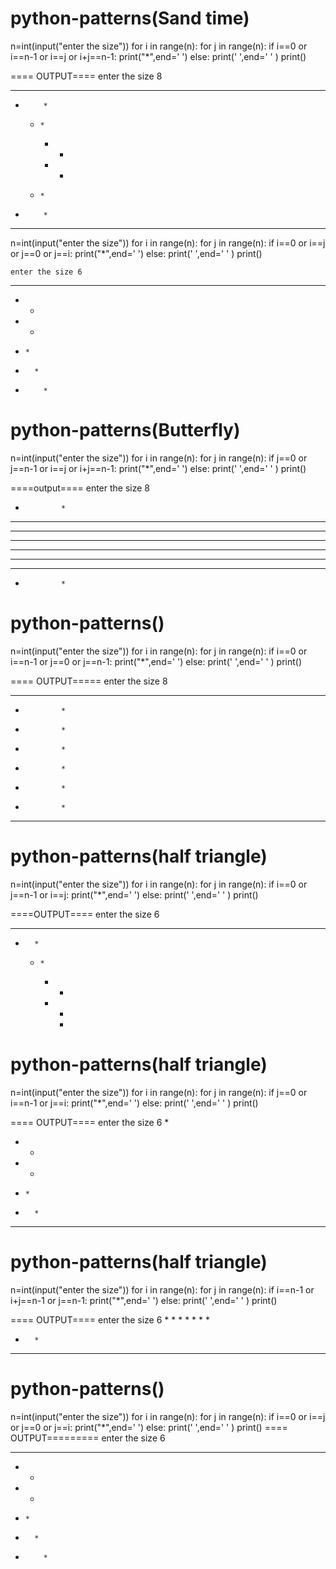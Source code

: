 # python-patterns(Sand time)
n=int(input("enter the size"))
for i in range(n):
    for j in range(n):
        if i==0 or i==n-1 or i==j or i+j==n-1:
            print("*",end=' ')
        else:
            print(' ',end=' ' )
    print()

   ==== OUTPUT====
  enter the size 8
* * * * * * * * 
  *         *   
    *     *     
      * *       
      * *       
    *     *     
  *         *   
* * * * * * * * 




n=int(input("enter the size"))
for i in range(n):
    for j in range(n):
        if i==0 or i==j or j==0 or j==i:
            print("*",end=' ')
        else:
            print(' ',end=' ' )
    print()


    enter the size 6
* * * * * * 
* *         
*   *       
*     *     
*       *   
*         * 



# python-patterns(Butterfly)
n=int(input("enter the size"))
for i in range(n):
    for j in range(n):
        if j==0 or j==n-1 or i==j or i+j==n-1:
            print("*",end=' ')
        else:
            print(' ',end=' ' )
    print()

====output====
enter the size 8
*             * 
* *         * * 
*   *     *   * 
*     * *     * 
*     * *     * 
*   *     *   * 
* *         * * 
*             * 




# python-patterns()
n=int(input("enter the size"))
for i in range(n):
    for j in range(n):
        if i==0 or i==n-1 or j==0 or j==n-1:
            print("*",end=' ')
        else:
            print(' ',end=' ' )
    print()


   ==== OUTPUT=====
   enter the size 8
* * * * * * * * 
*             * 
*             * 
*             * 
*             * 
*             * 
*             * 
* * * * * * * *





# python-patterns(half triangle)    
n=int(input("enter the size"))
for i in range(n):
    for j in range(n):
        if i==0 or j==n-1 or i==j:
            print("*",end=' ')
        else:
            print(' ',end=' ' )
    print()

====OUTPUT====
enter the size 6
* * * * * * 
  *       * 
    *     * 
      *   * 
        * * 
          * 


# python-patterns(half triangle)    
n=int(input("enter the size"))
for i in range(n):
    for j in range(n):
        if j==0 or i==n-1 or j==i:
            print("*",end=' ')
        else:
            print(' ',end=' ' )
    print()


   ==== OUTPUT====
    enter the size 6
*           
* *         
*   *       
*     *     
*       *   
* * * * * * 




# python-patterns(half triangle)    
n=int(input("enter the size"))
for i in range(n):
    for j in range(n):
        if i==n-1 or i+j==n-1 or j==n-1:
            print("*",end=' ')
        else:
            print(' ',end=' ' )
    print()

   ==== OUTPUT====
    enter the size 6
          * 
        * * 
      *   * 
    *     * 
  *       * 
* * * * * * 



# python-patterns()    
n=int(input("enter the size"))
for i in range(n):
    for j in range(n):
        if i==0 or i==j or j==0 or j==i:
            print("*",end=' ')
        else:
            print(' ',end=' ' )
    print()
 ==== OUTPUT=========
 enter the size 6
* * * * * * 
* *         
*   *       
*     *     
*       *   
*         * 













    
